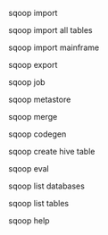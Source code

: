 sqoop import

sqoop import all tables

sqoop import mainframe

sqoop export

sqoop job

sqoop metastore

sqoop merge

sqoop codegen

sqoop create hive table

sqoop eval

sqoop list databases

sqoop list tables

sqoop help

